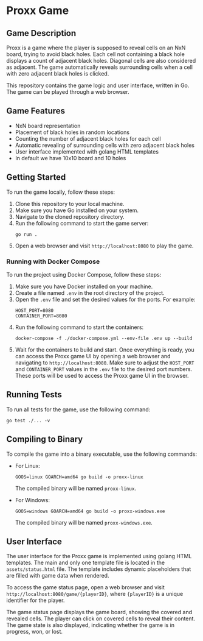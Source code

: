# Proxx Game

## Game Description
Proxx is a game where the player is supposed to reveal cells on an NxN board, trying to avoid black holes. Each cell not containing a black hole displays a count of adjacent black holes. Diagonal cells are also considered as adjacent. The game automatically reveals surrounding cells when a cell with zero adjacent black holes is clicked.

This repository contains the game logic and user interface, written in Go. The game can be played through a web browser.

## Game Features
- NxN board representation
- Placement of black holes in random locations
- Counting the number of adjacent black holes for each cell
- Automatic revealing of surrounding cells with zero adjacent black holes
- User interface implemented with golang HTML templates
- In default we have 10x10 board and 10 holes

## Getting Started
To run the game locally, follow these steps:

1. Clone this repository to your local machine.
2. Make sure you have Go installed on your system.
3. Navigate to the cloned repository directory.
4. Run the following command to start the game server:
   ```
   go run .
   ```
5. Open a web browser and visit `http://localhost:8080` to play the game.

### Running with Docker Compose

To run the project using Docker Compose, follow these steps:

1. Make sure you have Docker installed on your machine.
2. Create a file named `.env` in the root directory of the project.
3. Open the `.env` file and set the desired values for the ports. For example:
   ```plaintext
   HOST_PORT=8080
   CONTAINER_PORT=8080
   ```
4. Run the following command to start the containers:
   ```plaintext
   docker-compose -f ./docker-compose.yml --env-file .env up --build
   ```
5. Wait for the containers to build and start. Once everything is ready, you can access the Proxx game UI by opening a web browser and navigating to `http://localhost:8080`.
Make sure to adjust the `HOST_PORT` and `CONTAINER_PORT` values in the `.env` file to the desired port numbers. These ports will be used to access the Proxx game UI in the browser.


## Running Tests
To run all tests for the game, use the following command:
```
go test ./... -v
```

## Compiling to Binary
To compile the game into a binary executable, use the following commands:

- For Linux:
  ```
  GOOS=linux GOARCH=amd64 go build -o proxx-linux
  ```
  The compiled binary will be named `proxx-linux`.

- For Windows:
  ```
  GOOS=windows GOARCH=amd64 go build -o proxx-windows.exe
  ```
  The compiled binary will be named `proxx-windows.exe`.

## User Interface
The user interface for the Proxx game is implemented using golang HTML templates. The main and only one template file is located in the `assets/status.html` file. The template includes dynamic placeholders that are filled with game data when rendered.

To access the game status page, open a web browser and visit `http://localhost:8080/game/{playerID}`, where `{playerID}` is a unique identifier for the player.

The game status page displays the game board, showing the covered and revealed cells. The player can click on covered cells to reveal their content. The game state is also displayed, indicating whether the game is in progress, won, or lost.

